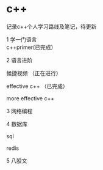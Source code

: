 # c++
记录c++个人学习路线及笔记，待更新

1 学一门语言  
c++primer(已完成）	

2 语言进阶

候捷视频 （正在进行）

effective c++ （已完成）

more effective c++ 

3 网络编程 

4 数据库 

sql 

redis

5 八股文 

